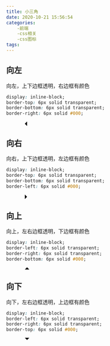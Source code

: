 ```yaml
---
title: 小三角
date: 2020-10-21 15:56:54
categories:
	-前端
	-css相关
	-css图标
tags:
---
```


## 向左
向左，上下边框透明，右边框有颜色
```css
display: inline-block;
border-top: 6px solid transparent;
border-bottom: 6px solid transparent;
border-right: 6px solid #000;
```
<span class="to-left"></span>

## 向右
向右，上下边框透明，左边框有颜色
```css
display: inline-block;
border-top: 6px solid transparent;
border-bottom: 6px solid transparent;
border-left: 6px solid #000;
```
<span class="to-right"></span>

## 向上
向上，左右边框透明，下边框有颜色
```css
display: inline-block;
border-left: 6px solid transparent;
border-right: 6px solid transparent;
border-bottom: 6px solid #000;
```
<span class="to-top"></span>

## 向下
向下，左右边框透明，上边框有颜色
```css
display: inline-block;
border-left: 6px solid transparent;
border-right: 6px solid transparent;
border-top: 6px solid #000;
```
<span class="to-bottom"></span>

<style>
.group {
	position: relative;
	width: 300px;
	height: 300px;
	border: 1px solid #000;
}
.group * {
	margin: 0;
	padding: 0;
}

.to-left {
	margin-left: 50px;
	display: inline-block;
	border-top: 6px solid transparent;
	border-bottom: 6px solid transparent;
	border-right: 6px solid #000;
}
.to-right {
	margin-left: 50px;
	display: inline-block;
	border-top: 6px solid transparent;
	border-bottom: 6px solid transparent;
	border-left: 6px solid #000;
}
.to-top {
	margin-left: 50px;
	display: inline-block;
	border-left: 6px solid transparent;
	border-right: 6px solid transparent;
	border-bottom: 6px solid #000;
}
.to-bottom {
	margin-left: 50px;
	display: inline-block;
	border-left: 6px solid transparent;
	border-right: 6px solid transparent;
	border-top: 6px solid #000;
}

</style>
